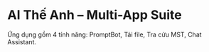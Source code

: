 # AI Thế Anh – Multi-App Suite
Ứng dụng gồm 4 tính năng: PromptBot, Tải file, Tra cứu MST, Chat Assistant.